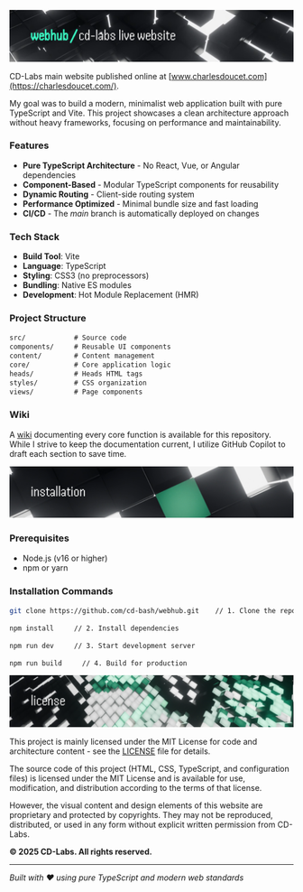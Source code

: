 ![webhub/cd-labs live website](public/img/git/webhub_wikiheader.png)

CD-Labs main website published online at [www.charlesdoucet.com](https://charlesdoucet.com/).

My goal was to build a modern, minimalist web application built with pure TypeScript and Vite. This project showcases a clean architecture approach without heavy frameworks, focusing on performance and maintainability.

### Features

- **Pure TypeScript Architecture** - No React, Vue, or Angular dependencies
- **Component-Based** - Modular TypeScript components for reusability
- **Dynamic Routing** - Client-side routing system
- **Performance Optimized** - Minimal bundle size and fast loading
- **CI/CD** - The *main* branch is automatically deployed on changes

### Tech Stack

- **Build Tool**: Vite
- **Language**: TypeScript
- **Styling**: CSS3 (no preprocessors)
- **Bundling**: Native ES modules
- **Development**: Hot Module Replacement (HMR)

### Project Structure

```
src/            # Source code
components/     # Reusable UI components
content/        # Content management
core/           # Core application logic
heads/          # Heads HTML tags
styles/         # CSS organization
views/          # Page components
```

### Wiki

A [wiki](https://github.com/cd-bash/webhub/wiki) documenting every core function is available for this repository. While I strive to keep the documentation current, I utilize GitHub Copilot to draft each section to save time.


![installation](public/img/git/webhub_wikiinstall.png)

### Prerequisites

- Node.js (v16 or higher)
- npm or yarn

### Installation Commands

```bash
git clone https://github.com/cd-bash/webhub.git    // 1. Clone the repository
```
```bash
npm install     // 2. Install dependencies
```
```bash
npm run dev     // 3. Start development server
```
```bash
npm run build     // 4. Build for production
```

![license](public/img/git/webhub_wikilicense.png)

This project is mainly licensed under the MIT License for code and architecture content - see the [LICENSE](LICENSE) file for details.

The source code of this project (HTML, CSS, TypeScript, and configuration files) is licensed under the MIT License and is available for use, modification, and distribution according to the terms of that license.

However, the visual content and design elements of this website are proprietary and protected by copyrights. They may not be reproduced, distributed, or used in any form without explicit written permission from CD-Labs.

**© 2025 CD-Labs. All rights reserved.**

---

*Built with ❤️ using pure TypeScript and modern web standards*
